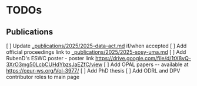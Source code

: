 # TODOs

## Publications
[ ] Update [_publications/2025/2025-data-act.md](_publications/2025/2025-data-act.md) if/when accepted
[ ] Add official proceedings link to [_publications/2025/2025-sosy-uma.md](_publications/2025/2025-sosy-uma.md)
[ ] Add RubenD's ESWC poster - poster link https://drive.google.com/file/d/1tX8vQ-3XrO3mg50LcbCUHdYbzsJaEZfC/view
[ ] Add OPAL papers -- available at https://ceur-ws.org/Vol-3977/
[ ] Add PhD thesis
[ ] Add ODRL and DPV contributor roles to main page